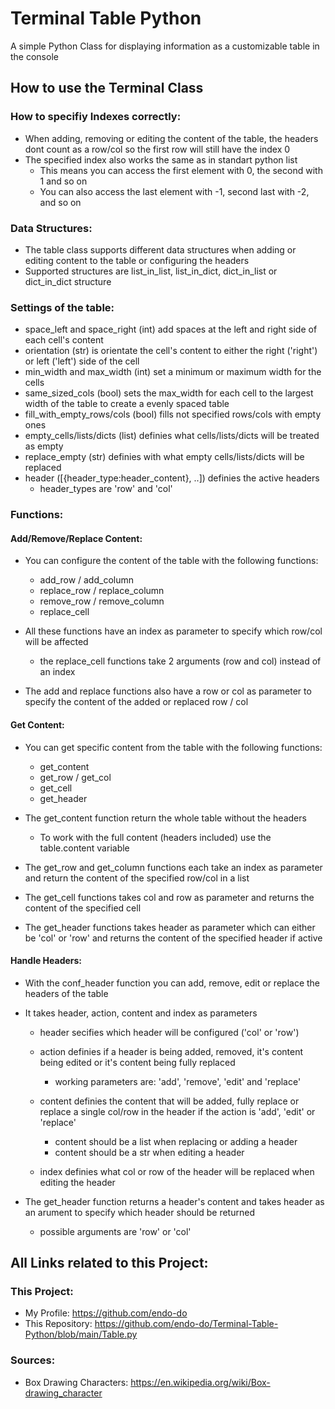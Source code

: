 # Terminal Table Python
A simple Python Class for displaying information as a customizable table in the console

## How to use the Terminal Class

### How to specifiy Indexes correctly:

- When adding, removing or editing the content of the table, the headers dont count as a row/col so the first row will still have the index 0
- The specified index also works the same as in standart python list
    - This means you can access the first element with 0, the second with 1 and so on
    - You can also access the last element with -1, second last with -2, and so on

### Data Structures:

- The table class supports different data structures when adding or editing content to the table or configuring the headers
- Supported structures are list_in_list, list_in_dict, dict_in_list or dict_in_dict structure


### Settings of the table:

- space_left and space_right (int) add spaces at the left and right side of each cell's content
- orientation (str) is orientate the cell's content to either the right ('right') or left ('left') side of the cell
- min_width and max_width (int) set a minimum or maximum width for the cells
- same_sized_cols (bool) sets the max_width for each cell to the largest width of the table to create a evenly spaced table
- fill_with_empty_rows/cols (bool) fills not specified rows/cols with empty ones
- empty_cells/lists/dicts (list) definies what cells/lists/dicts will be treated as empty
- replace_empty (str) definies with what empty cells/lists/dicts will be replaced
- header ([{header_type:header_content}, ..]) definies the active headers
    - header_types are 'row' and 'col'

### Functions:

#### Add/Remove/Replace Content:

- You can configure the content of the table with the following functions:
    - add_row / add_column
    - replace_row / replace_column
    - remove_row / remove_column
    - replace_cell

- All these functions have an index as parameter to specify which row/col will be affected
    - the replace_cell functions take 2 arguments (row and col) instead of an index

- The add and replace functions also have a row or col as parameter to specify the content of the added or replaced row / col

#### Get Content:

- You can get specific content from the table with the following functions:
    - get_content
    - get_row / get_col
    - get_cell
    - get_header

- The get_content function return the whole table without the headers
    - To work with the full content (headers included) use the table.content variable

- The get_row and get_column functions each take an index as parameter and return the content of the specified row/col in a list

- The get_cell functions takes col and row as parameter and returns the content of the specified cell

- The get_header functions takes header as parameter which can either be 'col' or 'row' and returns the content of the specified header if active

#### Handle Headers:

- With the conf_header function you can add, remove, edit or replace the headers of the table

- It takes header, action, content and index as parameters

    - header secifies which header will be configured ('col' or 'row')

    - action definies if a header is being added, removed, it's content being edited or it's content being fully replaced
        - working parameters are: 'add', 'remove', 'edit' and 'replace'

    - content definies the content that will be added, fully replace or replace a single col/row in the header if the action is 'add', 'edit' or 'replace'
        - content should be a list when replacing or adding a header
        - content should be a str when editing a header

    - index definies what col or row of the header will be replaced when editing the header

- The get_header function returns a header's content and takes header as an arument to specify which header should be returned
    - possible arguments are 'row' or 'col'


## All Links related to this Project:

### This Project:

- My Profile: https://github.com/endo-do
- This Repository: https://github.com/endo-do/Terminal-Table-Python/blob/main/Table.py

### Sources:

- Box Drawing Characters: https://en.wikipedia.org/wiki/Box-drawing_character

